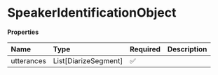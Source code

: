 # SpeakerIdentificationObject

**Properties**

| Name       | Type                 | Required | Description |
| :--------- | :------------------- | :------- | :---------- |
| utterances | List[DiarizeSegment] | ✅       |             |

<!-- This file was generated by liblab | https://liblab.com/ -->
